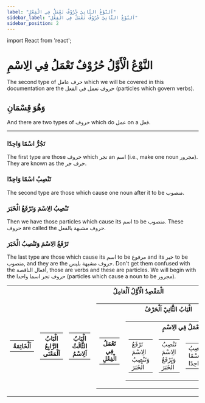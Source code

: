 ```yaml
---
label: "اَلنَّوْعُ الثَّانِيْ حُرُوْفٌ تَعْمَلُ فِي الْفِعْلِ"
sidebar_label: "اَلنَّوْعُ الثَّانِيْ حُرُوْفٌ تَعْمَلُ فِي الْفِعْلِ"
sidebar_position: 2
---
```


import React from 'react';

# النَّوْعُ الْأَوَّلُ حُرُوْفٌ تَعْمَلُ فِي الِاسْمِ

The second type of حرف عامل which we will be covered in this documentation  are the حروف تعمل في الفعل (particles which govern verbs).

## وَهُوَ قِسْمَانِ

And there are two types of حروف which do عمل on a فعل.

---

### تَجُرُّ اسْمًا وَاحِدًا

The first type are those حروف which تجر an اسم (i.e., make one noun مجرور). They are known as the حرف جر.

### تَنْصِبُ اسْمًا وَاحِدًا

The second type are those which cause one noun after it to be منصوب.


### تَنْصِبُ الِاسْمَ وَتَرْفَعُ الْخَبَرَ

Then we have those particles which cause its اسم to be منصوب. These حروف are called the حروف مشبهة بالفعل.

### تَرْفَعُ الِاسْمَ وَتَنْصِبُ الْخَبَرَ

The last type are those which cause its اسم to be مرفوع and its خبر to be منصوب, and they are the حروف مشبهة بليس. Don't get them confused with the أفعال الناقصة, those are verbs and these are particles. We will begin with the حروف تجر اسما واحدا (particles which cause a noun to be مجرور).

<table>
  <tr>
    <th colspan="5">الْمَقْصِدُ الْأَوَّلُ اَلْعَامِلُ</th>
  </tr>
  <tr>
    <td>
      <table>
        <tr>
          <th colspan="1">اَلْخَاتِمَةُ</th>
        </tr>
      </table>
    </td>
    <td>
      <table>
        <tr>
          <th colspan="1">الْبَابُ الرَّابِعُ اَلْمَعْنَى</th>
        </tr>
      </table>
    </td>
    <td>
      <table>
        <tr>
          <th colspan="1">الْبَابُ الثَّالَثُ اَلِاسْمُ</th>
        </tr>
      </table>
    </td>
    <td>
      <table>
        <tr>
          <th colspan="5">الْبَابُ الثَّانِيْ اَلْحَرْفُ</th>
        </tr>
        <tr>
          <td>
            <table>
              <tr>
                <th>تَعْمَلُ فِي الْفِعْلِ</th>
              </tr>
            </table>
          </td>
          <td>
            <table>
              <tr>
                <th colspan="4">تَعْمَلُ فِي الِاسْمِ</th>
              </tr>
              <tr>
                <td>
                  <table>
                    <tr>
                      <td>تَرْفَعُ الِاسْمَ وَتَنْصِبُ الْخَبَرَ</td>
                    </tr>
                  </table>
                </td>
                <td>
                  <table>
                    <tr>
                      <td>تَنْصِبُ الِاسْمَ وَتَرْفَعُ الْخَبَرَ</td>
                    </tr>
                  </table>
                </td>
                <td>
                  <table>
                    <tr>
                      <td>تَنْصِبُ اسْمًا وَاحِدًا</td>
                    </tr>
                  </table>
                </td>
                <td>
                  <table border="2">
                    <tr>
                      <td class="highlight">تَجُرُّ اسْمًا وَاحِدًا</td>
                    </tr>
                  </table>
                </td>
              </tr>
            </table>
          </td>
        </tr>
      </table>
    </td>
    <td>
      <table>
        <tr>
          <th colspan="1">الْبَابُ الْأَوَّلُ اَلْفِعْلُ</th>
        </tr>
      </table>
    </td>
  </tr>
</table>



